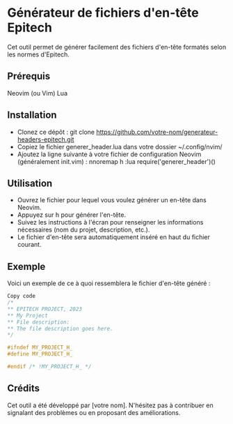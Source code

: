 # Générateur de fichiers d'en-tête Epitech
Cet outil permet de générer facilement des fichiers d'en-tête formatés selon les normes d'Epitech.

## Prérequis
Neovim (ou Vim)
Lua

## Installation
- Clonez ce dépôt : git clone https://github.com/votre-nom/generateur-headers-epitech.git
- Copiez le fichier generer_header.lua dans votre dossier ~/.config/nvim/
- Ajoutez la ligne suivante à votre fichier de configuration Neovim (généralement init.vim) : nnoremap <leader>h :lua require('generer_header')()<CR>

## Utilisation
- Ouvrez le fichier pour lequel vous voulez générer un en-tête dans Neovim.
- Appuyez sur <leader>h pour générer l'en-tête.
- Suivez les instructions à l'écran pour renseigner les informations nécessaires (nom du projet, description, etc.).
- Le fichier d'en-tête sera automatiquement inséré en haut du fichier courant.

## Exemple
Voici un exemple de ce à quoi ressemblera le fichier d'en-tête généré :

```c
Copy code
/*
** EPITECH PROJECT, 2023
** My Project
** File description:
** The file description goes here.
*/

#ifndef MY_PROJECT_H_
#define MY_PROJECT_H_

#endif /* !MY_PROJECT_H_ */
```
## Crédits
Cet outil a été développé par [votre nom]. N'hésitez pas à contribuer en signalant des problèmes ou en proposant des améliorations.



